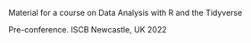 Material for a course on Data Analysis with R and the Tidyverse

Pre-conference. ISCB Newcastle, UK 2022
